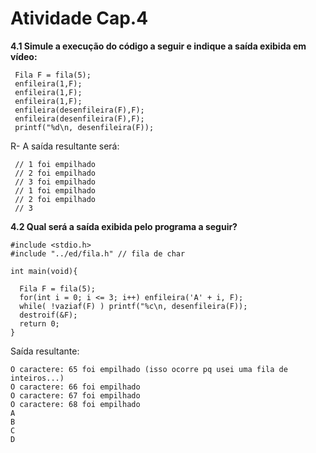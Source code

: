 # Atividade Cap.4

**4.1 Simule a execução do código a seguir e indique a saída exibida em vídeo:**
```
 Fila F = fila(5);
 enfileira(1,F);
 enfileira(1,F);
 enfileira(1,F);
 enfileira(desenfileira(F),F);
 enfileira(desenfileira(F),F);
 printf("%d\n, desenfileira(F));
 ```
R- A saída resultante será: 
 ```
  // 1 foi empilhado
  // 2 foi empilhado
  // 3 foi empilhado
  // 1 foi empilhado
  // 2 foi empilhado
  // 3
  ```
  **4.2 Qual será a saída exibida pelo programa a seguir?**
  ```
  #include <stdio.h>
  #include "../ed/fila.h" // fila de char
  
  int main(void){
    
    Fila F = fila(5);
    for(int i = 0; i <= 3; i++) enfileira('A' + i, F);
    while( !vaziaf(F) ) printf("%c\n, desenfileira(F));
    destroif(&F);
    return 0;
  }
  ```
  Saída resultante: 
  ```
O caractere: 65 foi empilhado (isso ocorre pq usei uma fila de inteiros...)
O caractere: 66 foi empilhado
O caractere: 67 foi empilhado
O caractere: 68 foi empilhado
A
B
C
D
```
